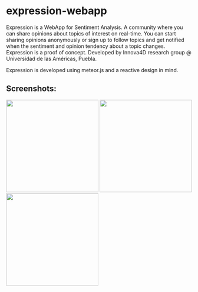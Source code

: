 # expression-webapp

Expression is a WebApp for Sentiment Analysis. A community where you can share opinions about topics of interest on real-time. You can start sharing opinions anonymously or sign up to follow topics and get notified when the sentiment and opinion tendency about a topic changes. Expression is a proof of concept. Developed by Innova4D research group @ Universidad de las Américas, Puebla.

Expression is developed using meteor.js and a reactive design in mind.

## Screenshots:

<img src="http://www.innova4d.mx/wp-content/uploads/2015/06/exp1.png" width="250px"/>
<img src="http://www.innova4d.mx/wp-content/uploads/2015/06/exp2.png" width="250px"/>
<img src="http://www.innova4d.mx/wp-content/uploads/2015/06/exp3.png" width="250px"/>
